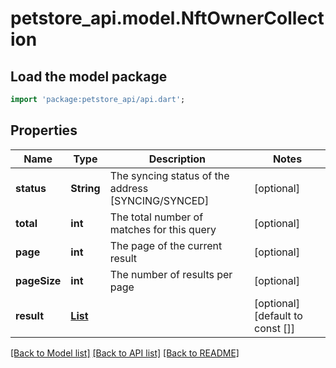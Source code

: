 # petstore_api.model.NftOwnerCollection

## Load the model package
```dart
import 'package:petstore_api/api.dart';
```

## Properties
Name | Type | Description | Notes
------------ | ------------- | ------------- | -------------
**status** | **String** | The syncing status of the address [SYNCING/SYNCED] | [optional] 
**total** | **int** | The total number of matches for this query | [optional] 
**page** | **int** | The page of the current result | [optional] 
**pageSize** | **int** | The number of results per page | [optional] 
**result** | [**List<NftOwner>**](NftOwner.md) |  | [optional] [default to const []]

[[Back to Model list]](../README.md#documentation-for-models) [[Back to API list]](../README.md#documentation-for-api-endpoints) [[Back to README]](../README.md)



